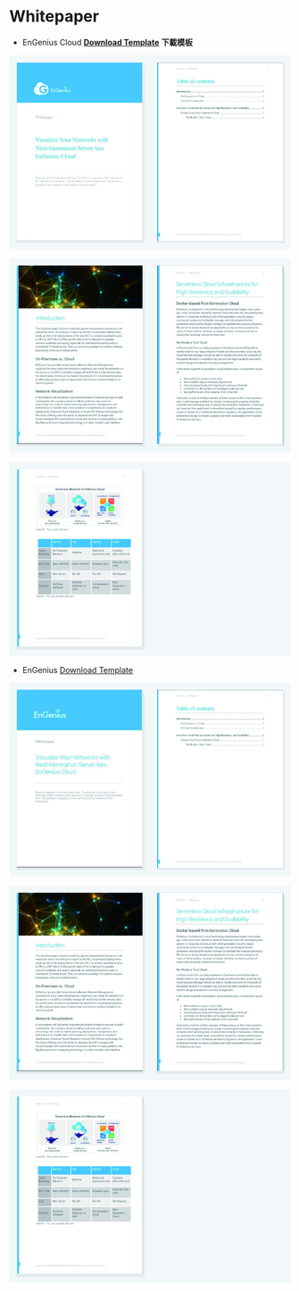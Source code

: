 # Whitepaper

* EnGenius Cloud  [**Download Template**](https://docs.google.com/document/d/1X-sdVs0z34va3bS28eQoTG0UUMAGu93Q/edit) **下載模板**

![](../../.gitbook/assets/gong-zuo-qu-yu-16-fu-ben-6100%20%281%29.jpg)

![](../../.gitbook/assets/gong-zuo-qu-yu-16-fu-ben-7100.jpg)

![](../../.gitbook/assets/gong-zuo-qu-yu-16-fu-ben-8100.jpg)

* EnGenius  [Download Template](https://docs.google.com/document/d/1X-sdVs0z34va3bS28eQoTG0UUMAGu93Q/edit) 

![](../../.gitbook/assets/gong-zuo-qu-yu-16-fu-ben-9100%20%281%29.jpg)

![](../../.gitbook/assets/gong-zuo-qu-yu-16-fu-ben-10100%20%281%29.jpg)

![](../../.gitbook/assets/gong-zuo-qu-yu-16-fu-ben-11100.jpg)

